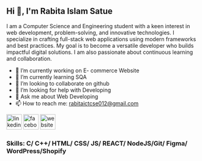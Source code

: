 ## Hi 👋, I'm Rabita Islam Satue
I am a Computer Science and Engineering student with a keen interest in web development, problem-solving, and innovative technologies.
I specialize in crafting full-stack web applications using modern frameworks and best practices.
My goal is to become a versatile developer who builds impactful digital solutions. I am also passionate about continuous learning and collaboration.


- 🔭 I’m currently working on E- commerce Website 
- 🌱 I’m currently learning SQA 
- 👯 I’m looking to collaborate on github 
- 🤔 I’m looking for help with Developing 
- 💬 Ask me about Web Developing 
- 📫 How to reach me: rabitaictcse012@gmail.com 


[<img src='https://cdn.jsdelivr.net/npm/simple-icons@3.0.1/icons/linkedin.svg' alt='linkedin' height='40'>](https://www.linkedin.com/in/https://www.linkedin.com/in/rabita-islam-satue-529394336//)  [<img src='https://cdn.jsdelivr.net/npm/simple-icons@3.0.1/icons/facebook.svg' alt='facebook' height='40'>](https://www.facebook.com/https://www.facebook.com/share/1ADsswyGTY/?mibextid=qi2Omg)  [<img src='https://cdn.jsdelivr.net/npm/simple-icons@3.0.1/icons/icloud.svg' alt='website' height='40'>](https://rabitasatue.blogspot.com/)  

### Skills: C/ C++/ HTML/ CSS/ JS/ REACT/ NodeJS/Git/ Figma/ WordPress/Shopify 
